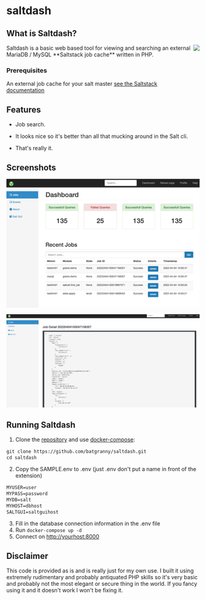# saltdash

## What is Saltdash?
<img align="right" height="200" src="https://upload.wikimedia.org/wikipedia/commons/thumb/a/af/D20_icon.png/640px-D20_icon.png">
Saltdash is a basic web based tool for viewing and searching an external MariaDB / MySQL **Saltstack job cache** written in PHP.

### Prerequisites
An external job cache for your salt master [see the Saltstack documentation](http://https://docs.saltproject.io/en/latest/topics/jobs/external_cache.html#external-job-cache)

## Features

- Job search. 

- It looks nice so it's better than all that mucking around in the Salt cli.

- That's really it.

## Screenshots
![Alt text](php/src/img/screenshot1.png?raw=true "Main page")

![Alt text](php/src/img/screenshot_2.png?raw=true "details page page")

## Running Saltdash
1. Clone the [repository](https://github.com/batgranny/saltdash.git) and use [docker-compose](https://docs.docker.com/compose/):

```commandline
git clone https://github.com/batgranny/saltdash.git
cd saltdash
```
2. Copy the SAMPLE.env to .env (just .env don't put a name in front of the extension)

```commandline
MYUSER=user
MYPASS=password
MYDB=salt
MYHOST=dbhost
SALTGUI=saltguihost
```

3. Fill in the database connection information in the .env file
3. Run `docker-compose up -d`
4. Connect on [http://yourhost:8000](http://yourhost:8000)

## Disclaimer
This code is provided as is and is really just for my own use. I built it using extremely rudimentary and probably antiquated PHP skills so it's very basic and probably not the most elegant or secure thing in the world.  If you fancy using it and it doesn't work I won't be fixing it.


